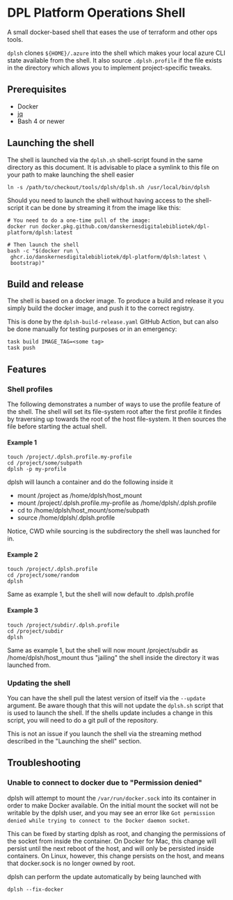 # DPL Platform Operations Shell

A small docker-based shell that eases the use of terraform and other ops tools.

`dplsh` clones `${HOME}/.azure` into the shell which makes your local azure CLI
state available from the shell. It also source `.dplsh.profile` if the file
exists in the directory which allows you to implement project-specific tweaks.

## Prerequisites

* Docker
* [jq](https://stedolan.github.io/jq/download/)
* Bash 4 or newer

## Launching the shell

The shell is launched via the `dplsh.sh` shell-script found in the same
directory as this document. It is advisable to place a symlink to this file
 on your path to make launching the shell easier

```shell
ln -s /path/to/checkout/tools/dplsh/dplsh.sh /usr/local/bin/dplsh
```

Should you need to launch the shell without having access to the shell-script
it can be done by streaming it from the image like this:

```shell
# You need to do a one-time pull of the image:
docker run docker.pkg.github.com/danskernesdigitalebibliotek/dpl-platform/dplsh:latest

# Then launch the shell
bash -c "$(docker run \
 ghcr.io/danskernesdigitalebibliotek/dpl-platform/dplsh:latest \
 bootstrap)"
```

## Build and release

The shell is based on a docker image. To produce a build and release it you
simply build the docker image, and push it to the correct registry.

This is done by the `dplsh-build-release.yaml` GitHub Action, but can
also be done manually for testing purposes or in an emergency:

```shell
task build IMAGE_TAG=<some tag>
task push
```

## Features

### Shell profiles

The following demonstrates a number of ways to use the profile feature of the
shell. The shell will set its file-system root after the first profile it
findes by traversing up towards the root of the host file-system. It then
sources the file before starting the actual shell.

#### Example 1

```shell
touch /project/.dplsh.profile.my-profile
cd /project/some/subpath
dplsh -p my-profile
```

 dplsh will launch a container and do the following inside it

* mount /project as /home/dplsh/host_mount
* mount /project/.dplsh.profile.my-profile as  /home/dplsh/.dplsh.profile
* cd to /home/dplsh/host_mount/some/subpath
* source /home/dplsh/.dplsh.profile

Notice, CWD while sourcing is the subdirectory the shell was launched for in.

#### Example 2

```shell
touch /project/.dplsh.profile
cd /project/some/random
dplsh
```

Same as example 1, but the shell will now default to .dplsh.profile

#### Example 3

```shell
touch /project/subdir/.dplsh.profile
cd /project/subdir
dplsh
```

Same as example 1, but the shell will now mount /project/subdir as
/home/dplsh/host_mount thus "jailing" the shell inside the directory it was
launched from.

### Updating the shell

You can have the shell pull the latest version of itself via the `--update`
argument. Be aware though that this will not update the `dplsh.sh` script
that is used to launch the shell. If the shells update includes a change in
this script, you will need to do a git pull of the repository.

This is not an issue if you launch the shell via the streaming method described
in the "Launching the shell" section.

## Troubleshooting

### Unable to connect to docker due to "Permission denied"

dplsh will attempt to mount the `/var/run/docker.sock` into its container in
order to make Docker available. On the initial mount the socket will not be
writable by the dplsh user, and you may see an error like
`Got permission denied while trying to connect to the Docker daemon socket`.

This can be fixed by starting dplsh as root, and changing the permissions of the
socket from inside the container. On Docker for Mac, this change will persist
until the next reboot of the host, and will only be persisted inside containers.
On Linux, however, this change persists on the host, and means that docker.sock
is no longer owned by root.

dplsh can perform the update automatically by being launched with

```shell
dplsh --fix-docker
````
